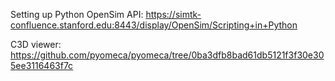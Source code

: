Setting up Python OpenSim API: https://simtk-confluence.stanford.edu:8443/display/OpenSim/Scripting+in+Python

C3D viewer: https://github.com/pyomeca/pyomeca/tree/0ba3dfb8bad61db5121f3f30e305ee3116463f7c
